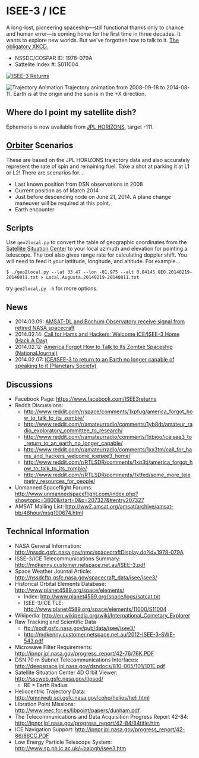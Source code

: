 ISEE-3 / ICE
============

A long-lost, pioneering spaceship—still functional thanks only to chance and human error—is coming home for the first time in three decades. It wants to explore new worlds. But we've forgotten how to talk to it. [The obligatory XKCD.](https://xkcd.com/1337/)

* NSSDC/COSPAR ID:	1978-079A
* Sattelite Index #:	S011004

[![ISEE-3 Returns](http://img.youtube.com/vi/t2YRxdpjce0/0.jpg)](http://www.youtube.com/watch?v=t2YRxdpjce0)

![Trajectory Animation](https://raw.github.com/unlimitedbacon/ISEE-3/master/trajectory.gif)
Trajectory animation from 2008-09-18 to 2014-08-11. Earth is at the origin and the sun is in the +X direction.

Where do I point my satellite dish?
-----------------------------------
Ephemeris is now available from [JPL HORIZONS](http://ssd.jpl.nasa.gov/horizons.cgi), target -111.

[Orbiter](http://orbit.medphys.ucl.ac.uk/) Scenarios
----------------------------------------------------
These are based on the JPL HORIZONS trajectory data and also accurately represent the rate of spin and remaining fuel. Take a shot at parking it at L1 or L2! There are scenarios for...
* Last known position from DSN observations in 2008
* Current position as of March 2014
* Just before descending node on June 21, 2014. A plane change maneuver will be required at this point.
* Earth encounter

Scripts
-------
Use `geo2local.py` to convert the table of geographic coordinates from the [Satellite Situation Center](http://sscweb.gsfc.nasa.gov/tipsod/) to your local azimuth and elevation for pointing a telescope. The tool also gives range rate for calculating doppler shift. You will need to feed it your lattitude, longitude, and altitude. For example...
```
$ ./geo2local.py --lat 33.47 --lon -81.975 --alt 0.04145 GEO.20140219-20140811.txt > Local.Augusta.20140219-20140811.txt
```
try `geo2local.py -h` for more options.

News
----
* 2014.03.09: [AMSAT-DL and Bochum Observatory receive signal from retired NASA spacecraft](http://www.amsat-dl.org/index.php/news-mainmenu-97/199-ice-satellite-received-in-bochum)
* 2014.02.14: [Call for Hams and Hackers: Welcome ICE/ISEE-3 Home (Hack A Day)](http://hackaday.com/2014/02/14/call-for-hams-and-hackers-welcome-iceisee-3-home/)
* 2014.02.12: [America Forgot How to Talk to Its Zombie Spaceship (NationalJournal)](http://www.nationaljournal.com/tech/america-forgot-how-to-talk-to-its-zombie-spaceship-20140212)
* 2014.02.07: [ICE/ISEE-3 to return to an Earth no longer capable of speaking to it (Planetary Society)](http://www.planetary.org/blogs/emily-lakdawalla/2014/02070836-isee-3.html)

Discussions
-----------
* Facebook Page: https://www.facebook.com/ISEE3returns
* Reddit Discussions:
	+ http://www.reddit.com/r/space/comments/1xpfug/america_forgot_how_to_talk_to_its_zombie/
	+ http://www.reddit.com/r/amateurradio/comments/1yb8dt/amateur_radio_exploratory_committee_to_research/
	+ http://www.reddit.com/r/amateurradio/comments/1xbioo/iceisee3_to_return_to_an_earth_no_longer_capable/
	+ http://www.reddit.com/r/amateurradio/comments/1xx3tm/call_for_hams_and_hackers_welcome_iceisee3_home/
	+ http://www.reddit.com/r/RTLSDR/comments/1xq3tj/america_forgot_how_to_talk_to_its_zombie/
	+ http://www.reddit.com/r/RTLSDR/comments/1xtfed/some_more_telemetry_resources_for_people/
* Unmanned Spaceflight Forums: http://www.unmannedspaceflight.com/index.php?showtopic=3800&start=0&p=207327&#entry207327
* AMSAT Mailing List: http://ww2.amsat.org/amsat/archive/amsat-bb/48hour/msg100674.html

Technical Information
---------------------
* NASA General Information: http://nssdc.gsfc.nasa.gov/nmc/spacecraftDisplay.do?id=1978-079A
* ISSE-3/ICE Telecommunications Summary: http://mdkenny.customer.netspace.net.au/ISEE-3.pdf
* Space Weather Journal Article: http://nssdcftp.gsfc.nasa.gov/spacecraft_data/isee/isee3/
* Historical Orbital Elements Database: http://www.planet4589.org/space/elements/
	+ Index: http://www.planet4589.org/space/logs/satcat.txt
	+ ISEE-3/ICE TLE: http://www.planet4589.org/space/elements/11000/S11004
* Wikipedia: http://en.wikipedia.org/wiki/International_Cometary_Explorer
* Raw Tracking and Scientific Data
	+ ftp://spdf.gsfc.nasa.gov/pub/data/isee/isee3/
	+ http://mdkenny.customer.netspace.net.au/2012-ISEE-3-SWE-543.pdf
* Microwave Filter Requirements: http://ipnpr.jpl.nasa.gov/progress_report/42-76/76K.PDF
* DSN 70 m Subnet Telecommunications Interfaces: http://deepspace.jpl.nasa.gov/dsndocs/810-005/101/101E.pdf
* Satellite Situation Center 4D Orbit Viewer: http://sscweb.gsfc.nasa.gov/tipsod/
	+ RE = Earth Radius
* Heliocentric Trajectory Data: http://omniweb.sci.gsfc.nasa.gov/coho/helios/heli.html
* Libration Point Missions: http://www.ieec.fcr.es/libpoint/papers/dunham.pdf
* The Telecommunications and Data Acquisition Progress Report 42-84: http://ipnpr.jpl.nasa.gov/progress_report/42-84/84title.htm
* ICE Navigation Support: http://ipnpr.jpl.nasa.gov/progress_report/42-86/86CC.PDF
* Low Energy Particle Telescope System: http://www.sp.ph.ic.ac.uk/~balogh/isee3.htm


